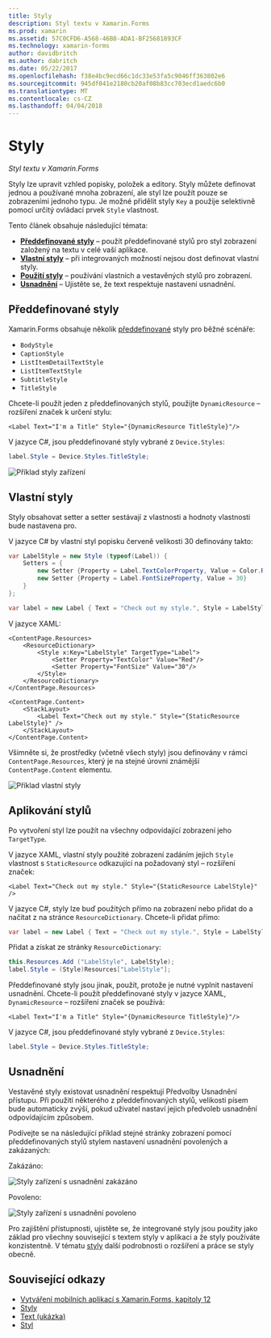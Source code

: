 ```yaml
---
title: Styly
description: Styl textu v Xamarin.Forms
ms.prod: xamarin
ms.assetid: 57C0CFD6-A568-46B8-ADA1-BF25681893CF
ms.technology: xamarin-forms
author: davidbritch
ms.author: dabritch
ms.date: 05/22/2017
ms.openlocfilehash: f38e4bc9ecd66c1dc33e53fa5c9046ff363802e6
ms.sourcegitcommit: 945df041e2180cb20af08b83cc703ecd1aedc6b0
ms.translationtype: MT
ms.contentlocale: cs-CZ
ms.lasthandoff: 04/04/2018
---
```

# <a name="styles"></a>Styly

_Styl textu v Xamarin.Forms_


Styly lze upravit vzhled popisky, položek a editory. Styly můžete definovat jednou a používané mnoha zobrazení, ale styl lze použít pouze se zobrazeními jednoho typu.
Je možné přidělit styly `Key` a použije selektivně pomocí určitý ovládací prvek `Style` vlastnost.

Tento článek obsahuje následující témata:

- **[Předdefinované styly](#Built-In_Styles)**  &ndash; použít předdefinované stylů pro styl zobrazení založený na textu v celé vaší aplikace.
- **[Vlastní styly](#Custom_Styles)**  &ndash; při integrovaných možností nejsou dost definovat vlastní styly.
- **[Použití styly](#Applying_Styles)**  &ndash; používání vlastních a vestavěných stylů pro zobrazení.
- **[Usnadnění](#Accessibility)**  &ndash; Ujistěte se, že text respektuje nastavení usnadnění.

<a name="Built-In_Styles" />

## <a name="built-in-styles"></a>Předdefinované styly

Xamarin.Forms obsahuje několik [předdefinované](http://developer.xamarin.com/api/type/Xamarin.Forms.Device+Styles/) styly pro běžné scénáře:

- `BodyStyle`
- `CaptionStyle`
- `ListItemDetailTextStyle`
- `ListItemTextStyle`
- `SubtitleStyle`
- `TitleStyle`

Chcete-li použít jeden z předdefinovaných stylů, použijte `DynamicResource` – rozšíření značek k určení stylu:

```xaml
<Label Text="I'm a Title" Style="{DynamicResource TitleStyle}"/>
```

V jazyce C#, jsou předdefinované styly vybrané z `Device.Styles`:

```csharp
label.Style = Device.Styles.TitleStyle;
```

![](styles-images/builtinstyles.png "Příklad styly zařízení")

<a name="Custom_Styles" />

## <a name="custom-styles"></a>Vlastní styly

Styly obsahovat setter a setter sestávají z vlastnosti a hodnoty vlastnosti bude nastavena pro.

V jazyce C# by vlastní styl popisku červeně velikosti 30 definovány takto:

```csharp
var LabelStyle = new Style (typeof(Label)) {
    Setters = {
        new Setter {Property = Label.TextColorProperty, Value = Color.Red},
        new Setter {Property = Label.FontSizeProperty, Value = 30}
    }
};

var label = new Label { Text = "Check out my style.", Style = LabelStyle };
```

V jazyce XAML:

```xaml
<ContentPage.Resources>
    <ResourceDictionary>
        <Style x:Key="LabelStyle" TargetType="Label">
            <Setter Property="TextColor" Value="Red"/>
            <Setter Property="FontSize" Value="30"/>
        </Style>
    </ResourceDictionary>
</ContentPage.Resources>

<ContentPage.Content>
    <StackLayout>
        <Label Text="Check out my style." Style="{StaticResource LabelStyle}" />
    </StackLayout>
</ContentPage.Content>
```

Všimněte si, že prostředky (včetně všech styly) jsou definovány v rámci `ContentPage.Resources`, který je na stejné úrovni známější `ContentPage.Content` elementu.

![](styles-images/customstyle.png "Příklad vlastní styly")

<a name="Applying_Styles" />

## <a name="applying-styles"></a>Aplikování stylů

Po vytvoření styl lze použít na všechny odpovídající zobrazení jeho `TargetType`.

V jazyce XAML, vlastní styly použité zobrazení zadáním jejich `Style` vlastnost s `StaticResource` odkazující na požadovaný styl – rozšíření značek:

```xaml
<Label Text="Check out my style." Style="{StaticResource LabelStyle}" />
```

V jazyce C#, styly lze buď použitých přímo na zobrazení nebo přidat do a načítat z na stránce `ResourceDictionary`. Chcete-li přidat přímo:

```csharp
var label = new Label { Text = "Check out my style.", Style = LabelStyle };
```

Přidat a získat ze stránky `ResourceDictionary`:

```csharp
this.Resources.Add ("LabelStyle", LabelStyle);
label.Style = (Style)Resources["LabelStyle"];
```

Předdefinované styly jsou jinak, použít, protože je nutné vyplnit nastavení usnadnění. Chcete-li použít předdefinované styly v jazyce XAML, `DynamicResource` – rozšíření značek se používá:

```xaml
<Label Text="I'm a Title" Style="{DynamicResource TitleStyle}"/>
```

V jazyce C#, jsou předdefinované styly vybrané z `Device.Styles`:

```csharp
label.Style = Device.Styles.TitleStyle;
```

## <a name="accessibility"></a>Usnadnění

Vestavěné styly existovat usnadnění respektují Předvolby Usnadnění přístupu. Při použití některého z předdefinovaných stylů, velikosti písem bude automaticky zvýší, pokud uživatel nastaví jejich předvoleb usnadnění odpovídajícím způsobem.

Podívejte se na následující příklad stejné stránky zobrazení pomocí předdefinovaných stylů stylem nastavení usnadnění povolených a zakázaných:

Zakázáno:

![](styles-images/pre-access.png "Styly zařízení s usnadnění zakázáno")

Povoleno:

![](styles-images/post-access.png "Styly zařízení s usnadnění povoleno")

Pro zajištění přístupnosti, ujistěte se, že integrované styly jsou použity jako základ pro všechny související s textem styly v aplikaci a že styly používáte konzistentně. V tématu [styly](~/xamarin-forms/user-interface/styles/index.md) další podrobnosti o rozšíření a práce se styly obecně.


## <a name="related-links"></a>Související odkazy

- [Vytváření mobilních aplikací s Xamarin.Forms, kapitoly 12](https://developer.xamarin.com/r/xamarin-forms/book/chapter12.pdf)
- [Styly](~/xamarin-forms/user-interface/styles/index.md)
- [Text (ukázka)](https://developer.xamarin.com/samples/xamarin-forms/UserInterface/Text)
- [Styl](https://developer.xamarin.com/api/type/Xamarin.Forms.Style/)
